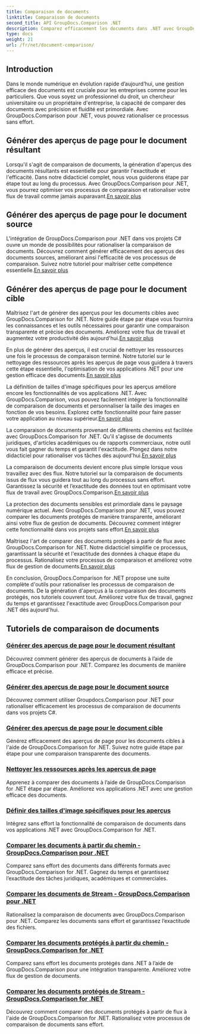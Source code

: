 ```yaml
---
title: Comparaison de documents
linktitle: Comparaison de documents
second_title: API GroupDocs.Comparison .NET
description: Comparez efficacement les documents dans .NET avec GroupDocs.Comparison. Rationalisez la gestion des documents, améliorez le flux de travail et garantissez l’exactitude. Apprendre encore plus!
type: docs
weight: 21
url: /fr/net/document-comparison/
---
```

## Introduction

Dans le monde numérique en évolution rapide d’aujourd’hui, une gestion efficace des documents est cruciale pour les entreprises comme pour les particuliers. Que vous soyez un professionnel du droit, un chercheur universitaire ou un propriétaire d'entreprise, la capacité de comparer des documents avec précision et fluidité est primordiale. Avec GroupDocs.Comparison pour .NET, vous pouvez rationaliser ce processus sans effort.

## Générer des aperçus de page pour le document résultant

 Lorsqu'il s'agit de comparaison de documents, la génération d'aperçus des documents résultants est essentielle pour garantir l'exactitude et l'efficacité. Dans notre didacticiel complet, nous vous guiderons étape par étape tout au long du processus. Avec GroupDocs.Comparison pour .NET, vous pourrez optimiser vos processus de comparaison et rationaliser votre flux de travail comme jamais auparavant.[En savoir plus](./generate-page-previews-resultant-document/)

## Générer des aperçus de page pour le document source

L'intégration de GroupDocs.Comparison pour .NET dans vos projets C# ouvre un monde de possibilités pour rationaliser la comparaison de documents. Découvrez comment générer efficacement des aperçus des documents sources, améliorant ainsi l'efficacité de vos processus de comparaison. Suivez notre tutoriel pour maîtriser cette compétence essentielle.[En savoir plus](./generate-page-previews-source-document/)

## Générer des aperçus de page pour le document cible

 Maîtrisez l'art de générer des aperçus pour les documents cibles avec GroupDocs.Comparison for .NET. Notre guide étape par étape vous fournira les connaissances et les outils nécessaires pour garantir une comparaison transparente et précise des documents. Améliorez votre flux de travail et augmentez votre productivité dès aujourd'hui.[En savoir plus](./generate-page-previews-target-document/)

 En plus de générer des aperçus, il est crucial de nettoyer les ressources une fois le processus de comparaison terminé. Notre tutoriel sur le nettoyage des ressources après les aperçus de page vous guidera à travers cette étape essentielle, l'optimisation de vos applications .NET pour une gestion efficace des documents.[En savoir plus](./clean-resources-after-page-previews/)

La définition de tailles d'image spécifiques pour les aperçus améliore encore les fonctionnalités de vos applications .NET. Avec GroupDocs.Comparison, vous pouvez facilement intégrer la fonctionnalité de comparaison de documents et personnaliser la taille des images en fonction de vos besoins. Explorez cette fonctionnalité pour faire passer votre application au niveau supérieur.[En savoir plus](./set-specific-image-sizes-for-previews/)

 La comparaison de documents provenant de différents chemins est facilitée avec GroupDocs.Comparison for .NET. Qu'il s'agisse de documents juridiques, d'articles académiques ou de rapports commerciaux, notre outil vous fait gagner du temps et garantit l'exactitude. Plongez dans notre didacticiel pour rationaliser vos tâches dès aujourd'hui.[En savoir plus](./compare-documents-from-path/)

 La comparaison de documents devient encore plus simple lorsque vous travaillez avec des flux. Notre tutoriel sur la comparaison de documents issus de flux vous guidera tout au long du processus sans effort. Garantissez la sécurité et l’exactitude des données tout en optimisant votre flux de travail avec GroupDocs.Comparison.[En savoir plus](./compare-documents-from-stream/)

La protection des documents sensibles est primordiale dans le paysage numérique actuel. Avec GroupDocs.Comparison pour .NET, vous pouvez comparer les documents protégés de manière transparente, améliorant ainsi votre flux de gestion de documents. Découvrez comment intégrer cette fonctionnalité dans vos projets sans effort.[En savoir plus](./compare-protected-documents-from-path/)

 Maîtrisez l'art de comparer des documents protégés à partir de flux avec GroupDocs.Comparison for .NET. Notre didacticiel simplifie ce processus, garantissant la sécurité et l'exactitude des données à chaque étape du processus. Rationalisez votre processus de comparaison et améliorez votre flux de gestion de documents.[En savoir plus](./compare-protected-documents-from-stream/)

En conclusion, GroupDocs.Comparison for .NET propose une suite complète d'outils pour rationaliser les processus de comparaison de documents. De la génération d'aperçus à la comparaison des documents protégés, nos tutoriels couvrent tout. Améliorez votre flux de travail, gagnez du temps et garantissez l'exactitude avec GroupDocs.Comparison pour .NET dès aujourd'hui.
## Tutoriels de comparaison de documents
### [Générer des aperçus de page pour le document résultant](./generate-page-previews-resultant-document/)
Découvrez comment générer des aperçus de documents à l’aide de GroupDocs.Comparison pour .NET. Comparez les documents de manière efficace et précise.
### [Générer des aperçus de page pour le document source](./generate-page-previews-source-document/)
Découvrez comment utiliser Groupdocs.Comparison pour .NET pour rationaliser efficacement les processus de comparaison de documents dans vos projets C#.
### [Générer des aperçus de page pour le document cible](./generate-page-previews-target-document/)
Générez efficacement des aperçus de page pour les documents cibles à l'aide de GroupDocs.Comparison for .NET. Suivez notre guide étape par étape pour une comparaison transparente des documents.
### [Nettoyer les ressources après les aperçus de page](./clean-resources-after-page-previews/)
Apprenez à comparer des documents à l’aide de GroupDocs.Comparison for .NET étape par étape. Améliorez vos applications .NET avec une gestion efficace des documents.
### [Définir des tailles d'image spécifiques pour les aperçus](./set-specific-image-sizes-for-previews/)
Intégrez sans effort la fonctionnalité de comparaison de documents dans vos applications .NET avec GroupDocs.Comparison for .NET.
### [Comparer les documents à partir du chemin - GroupDocs.Comparison pour .NET](./compare-documents-from-path/)
Comparez sans effort des documents dans différents formats avec GroupDocs.Comparison for .NET. Gagnez du temps et garantissez l’exactitude des tâches juridiques, académiques et commerciales.
### [Comparer les documents de Stream - GroupDocs.Comparison pour .NET](./compare-documents-from-stream/)
Rationalisez la comparaison de documents avec GroupDocs.Comparison pour .NET. Comparez les documents sans effort et garantissez l’exactitude des fichiers.
### [Comparer les documents protégés à partir du chemin - GroupDocs.Comparison for .NET](./compare-protected-documents-from-path/)
Comparez sans effort les documents protégés dans .NET à l’aide de GroupDocs.Comparison pour une intégration transparente. Améliorez votre flux de gestion de documents.
### [Comparer les documents protégés de Stream - GroupDocs.Comparison for .NET](./compare-protected-documents-from-stream/)
Découvrez comment comparer des documents protégés à partir de flux à l'aide de GroupDocs.Comparison for .NET. Rationalisez votre processus de comparaison de documents sans effort.